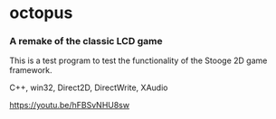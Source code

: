 # octopus
### A remake of the classic LCD game

This is a test program to test the functionality of the Stooge 2D game framework.

C++, win32, Direct2D, DirectWrite, XAudio

https://youtu.be/hFBSvNHU8sw
